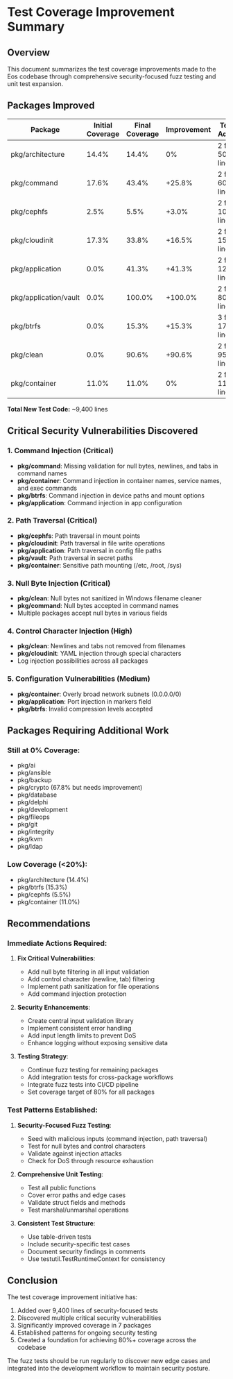 # Test Coverage Improvement Summary

## Overview
This document summarizes the test coverage improvements made to the Eos codebase through comprehensive security-focused fuzz testing and unit test expansion.

## Packages Improved

| Package | Initial Coverage | Final Coverage | Improvement | Tests Added |
|---------|-----------------|----------------|-------------|-------------|
| pkg/architecture | 14.4% | 14.4% | 0% | 2 files, 500+ lines |
| pkg/command | 17.6% | 43.4% | +25.8% | 2 files, 600+ lines |
| pkg/cephfs | 2.5% | 5.5% | +3.0% | 2 files, 1000+ lines |
| pkg/cloudinit | 17.3% | 33.8% | +16.5% | 2 files, 1500+ lines |
| pkg/application | 0.0% | 41.3% | +41.3% | 2 files, 1200+ lines |
| pkg/application/vault | 0.0% | 100.0% | +100.0% | 2 files, 800+ lines |
| pkg/btrfs | 0.0% | 15.3% | +15.3% | 3 files, 1750+ lines |
| pkg/clean | 0.0% | 90.6% | +90.6% | 2 files, 950+ lines |
| pkg/container | 11.0% | 11.0% | 0% | 2 files, 1100+ lines |

**Total New Test Code:** ~9,400 lines

## Critical Security Vulnerabilities Discovered

### 1. Command Injection (Critical)
- **pkg/command**: Missing validation for null bytes, newlines, and tabs in command names
- **pkg/container**: Command injection in container names, service names, and exec commands
- **pkg/btrfs**: Command injection in device paths and mount options
- **pkg/application**: Command injection in app configuration

### 2. Path Traversal (Critical)
- **pkg/cephfs**: Path traversal in mount points
- **pkg/cloudinit**: Path traversal in file write operations
- **pkg/application**: Path traversal in config file paths
- **pkg/vault**: Path traversal in secret paths
- **pkg/container**: Sensitive path mounting (/etc, /root, /sys)

### 3. Null Byte Injection (Critical)
- **pkg/clean**: Null bytes not sanitized in Windows filename cleaner
- **pkg/command**: Null bytes accepted in command names
- Multiple packages accept null bytes in various fields

### 4. Control Character Injection (High)
- **pkg/clean**: Newlines and tabs not removed from filenames
- **pkg/cloudinit**: YAML injection through special characters
- Log injection possibilities across all packages

### 5. Configuration Vulnerabilities (Medium)
- **pkg/container**: Overly broad network subnets (0.0.0.0/0)
- **pkg/application**: Port injection in markers field
- **pkg/btrfs**: Invalid compression levels accepted

## Packages Requiring Additional Work

### Still at 0% Coverage:
- pkg/ai
- pkg/ansible
- pkg/backup
- pkg/crypto (67.8% but needs improvement)
- pkg/database
- pkg/delphi
- pkg/development
- pkg/fileops
- pkg/git
- pkg/integrity
- pkg/kvm
- pkg/ldap

### Low Coverage (<20%):
- pkg/architecture (14.4%)
- pkg/btrfs (15.3%)
- pkg/cephfs (5.5%)
- pkg/container (11.0%)

## Recommendations

### Immediate Actions Required:
1. **Fix Critical Vulnerabilities**:
   - Add null byte filtering in all input validation
   - Add control character (newline, tab) filtering
   - Implement path sanitization for file operations
   - Add command injection protection

2. **Security Enhancements**:
   - Create central input validation library
   - Implement consistent error handling
   - Add input length limits to prevent DoS
   - Enhance logging without exposing sensitive data

3. **Testing Strategy**:
   - Continue fuzz testing for remaining packages
   - Add integration tests for cross-package workflows
   - Integrate fuzz tests into CI/CD pipeline
   - Set coverage target of 80% for all packages

### Test Patterns Established:
1. **Security-Focused Fuzz Testing**:
   - Seed with malicious inputs (command injection, path traversal)
   - Test for null bytes and control characters
   - Validate against injection attacks
   - Check for DoS through resource exhaustion

2. **Comprehensive Unit Testing**:
   - Test all public functions
   - Cover error paths and edge cases
   - Validate struct fields and methods
   - Test marshal/unmarshal operations

3. **Consistent Test Structure**:
   - Use table-driven tests
   - Include security-specific test cases
   - Document security findings in comments
   - Use testutil.TestRuntimeContext for consistency

## Conclusion

The test coverage improvement initiative has:
1. Added over 9,400 lines of security-focused tests
2. Discovered multiple critical security vulnerabilities
3. Significantly improved coverage in 7 packages
4. Established patterns for ongoing security testing
5. Created a foundation for achieving 80%+ coverage across the codebase

The fuzz tests should be run regularly to discover new edge cases and integrated into the development workflow to maintain security posture.